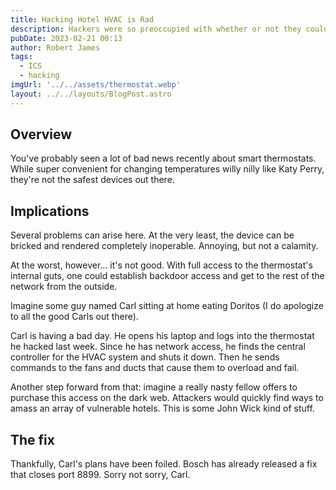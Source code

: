 ```yaml
---
title: Hacking Hotel HVAC is Rad
description: Hackers were so preoccupied with whether or not they could, they didn't stop to think if they should. 
pubDate: 2023-02-21 00:13
author: Robert James
tags:
  - ICS
  - hacking
imgUrl: '../../assets/thermostat.webp'
layout: ../../layouts/BlogPost.astro
---
```


## Overview

You've probably seen a lot of bad news recently about smart thermostats. While super convenient for changing temperatures willy nilly like Katy Perry, they're not the safest devices out there.

## Implications

Several problems can arise here. At the very least, the device can be bricked and rendered completely inoperable. Annoying, but not a calamity.

At the worst, however... it's not good. With full access to the thermostat's internal guts, one could establish backdoor access and get to the rest of the network from the outside.

Imagine some guy named Carl sitting at home eating Doritos (I do apologize to all the good Carls out there).

Carl is having a bad day. He opens his laptop and logs into the thermostat he hacked last week. Since he has network access, he finds the central controller for the HVAC system and shuts it down. Then he sends commands to the fans and ducts that cause them to overload and fail.

Another step forward from that: imagine a really nasty fellow offers to purchase this access on the dark web. Attackers would quickly find ways to amass an array of vulnerable hotels. This is some John Wick kind of stuff.

## The fix

Thankfully, Carl's plans have been foiled. Bosch has already released a fix that closes port 8899. Sorry not sorry, Carl.